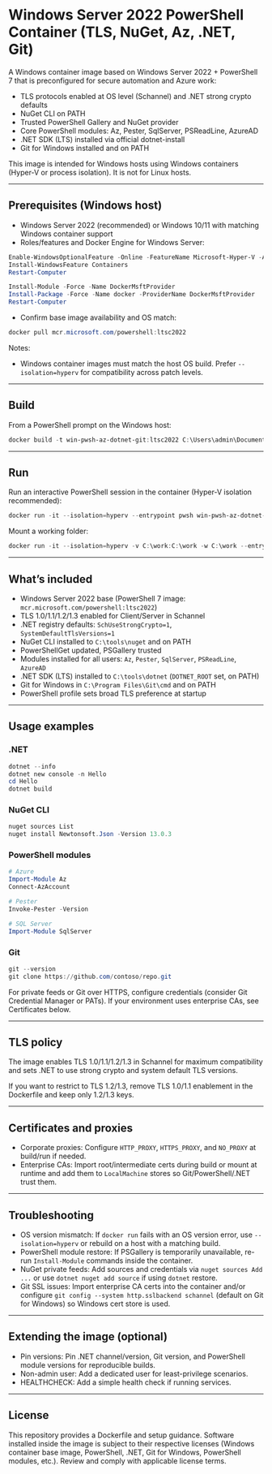 # Windows Server 2022 PowerShell Container (TLS, NuGet, Az, .NET, Git)

A Windows container image based on Windows Server 2022 + PowerShell 7 that is preconfigured for secure automation and Azure work:

- TLS protocols enabled at OS level (Schannel) and .NET strong crypto defaults
- NuGet CLI on PATH
- Trusted PowerShell Gallery and NuGet provider
- Core PowerShell modules: Az, Pester, SqlServer, PSReadLine, AzureAD
- .NET SDK (LTS) installed via official dotnet-install
- Git for Windows installed and on PATH

This image is intended for Windows hosts using Windows containers (Hyper‑V or process isolation). It is not for Linux hosts.

---

## Prerequisites (Windows host)

- Windows Server 2022 (recommended) or Windows 10/11 with matching Windows container support
- Roles/features and Docker Engine for Windows Server:

```powershell
Enable-WindowsOptionalFeature -Online -FeatureName Microsoft-Hyper-V -All
Install-WindowsFeature Containers
Restart-Computer

Install-Module -Force -Name DockerMsftProvider
Install-Package -Force -Name docker -ProviderName DockerMsftProvider
Restart-Computer
```

- Confirm base image availability and OS match:

```powershell
docker pull mcr.microsoft.com/powershell:ltsc2022
```

Notes:
- Windows container images must match the host OS build. Prefer `--isolation=hyperv` for compatibility across patch levels.

---

## Build

From a PowerShell prompt on the Windows host:

```powershell
docker build -t win-pwsh-az-dotnet-git:ltsc2022 C:\Users\admin\Documents\Misc
```

---

## Run

Run an interactive PowerShell session in the container (Hyper‑V isolation recommended):

```powershell
docker run -it --isolation=hyperv --entrypoint pwsh win-pwsh-az-dotnet-git:ltsc2022
```

Mount a working folder:

```powershell
docker run -it --isolation=hyperv -v C:\work:C:\work -w C:\work --entrypoint pwsh win-pwsh-az-dotnet-git:ltsc2022
```

---

## What’s included

- Windows Server 2022 base (PowerShell 7 image: `mcr.microsoft.com/powershell:ltsc2022`)
- TLS 1.0/1.1/1.2/1.3 enabled for Client/Server in Schannel
- .NET registry defaults: `SchUseStrongCrypto=1`, `SystemDefaultTlsVersions=1`
- NuGet CLI installed to `C:\tools\nuget` and on PATH
- PowerShellGet updated, PSGallery trusted
- Modules installed for all users: `Az`, `Pester`, `SqlServer`, `PSReadLine`, `AzureAD`
- .NET SDK (LTS) installed to `C:\tools\dotnet` (`DOTNET_ROOT` set, on PATH)
- Git for Windows in `C:\Program Files\Git\cmd` and on PATH
- PowerShell profile sets broad TLS preference at startup

---

## Usage examples

### .NET

```powershell
dotnet --info
dotnet new console -n Hello
cd Hello
dotnet build
```

### NuGet CLI

```powershell
nuget sources List
nuget install Newtonsoft.Json -Version 13.0.3
```

### PowerShell modules

```powershell
# Azure
Import-Module Az
Connect-AzAccount

# Pester
Invoke-Pester -Version

# SQL Server
Import-Module SqlServer
```

### Git

```powershell
git --version
git clone https://github.com/contoso/repo.git
```

For private feeds or Git over HTTPS, configure credentials (consider Git Credential Manager or PATs). If your environment uses enterprise CAs, see Certificates below.

---

## TLS policy

The image enables TLS 1.0/1.1/1.2/1.3 in Schannel for maximum compatibility and sets .NET to use strong crypto and system default TLS versions.

If you want to restrict to TLS 1.2/1.3, remove TLS 1.0/1.1 enablement in the Dockerfile and keep only 1.2/1.3 keys.

---

## Certificates and proxies

- Corporate proxies: Configure `HTTP_PROXY`, `HTTPS_PROXY`, and `NO_PROXY` at build/run if needed.
- Enterprise CAs: Import root/intermediate certs during build or mount at runtime and add them to `LocalMachine` stores so Git/PowerShell/.NET trust them.

---

## Troubleshooting

- OS version mismatch: If `docker run` fails with an OS version error, use `--isolation=hyperv` or rebuild on a host with a matching build.
- PowerShell module restore: If PSGallery is temporarily unavailable, re-run `Install-Module` commands inside the container.
- NuGet private feeds: Add sources and credentials via `nuget sources Add ...` or use `dotnet nuget add source` if using `dotnet` restore.
- Git SSL issues: Import enterprise CA certs into the container and/or configure `git config --system http.sslbackend schannel` (default on Git for Windows) so Windows cert store is used.

---

## Extending the image (optional)

- Pin versions: Pin .NET channel/version, Git version, and PowerShell module versions for reproducible builds.
- Non-admin user: Add a dedicated user for least-privilege scenarios.
- HEALTHCHECK: Add a simple health check if running services.

---

## License

This repository provides a Dockerfile and setup guidance. Software installed inside the image is subject to their respective licenses (Windows container base image, PowerShell, .NET, Git for Windows, PowerShell modules, etc.). Review and comply with applicable license terms.
